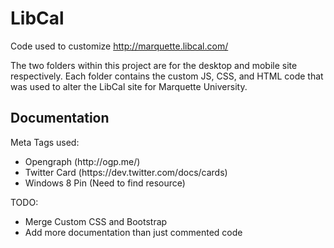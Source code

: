 LibCal
======

Code used to customize http://marquette.libcal.com/

The two folders within this project are for the desktop and mobile site respectively. Each folder contains the custom JS, CSS, and HTML code that was used to alter the LibCal site for Marquette University. 

<h2>Documentation</h2>
Meta Tags used: 
<ul>
<li>Opengraph (http://ogp.me/)
<li>Twitter Card (https://dev.twitter.com/docs/cards)
<li>Windows 8 Pin (Need to find resource)
</ul>

TODO: 
<ul>
<li>Merge Custom CSS and Bootstrap
<li>Add more documentation than just commented code
</ul>
